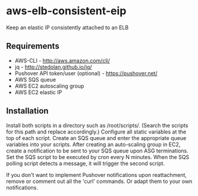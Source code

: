 # aws-elb-consistent-eip
Keep an elastic IP consistently attached to an ELB

## Requirements
- AWS-CLI - http://aws.amazon.com/cli/
- jq - http://stedolan.github.io/jq/
- Pushover API token/user (optional) - https://pushover.net/
- AWS SQS queue
- AWS EC2 autoscaling group
- AWS EC2 elastic IP

## Installation
Install both scripts in a directory such as /root/scripts/. (Search the scripts for this path and replace accordingly.)
Configure all static variables at the top of each script.
Create an SQS queue and enter the appropriate queue variables into your scripts.
After creating an auto-scaling group in EC2, create a notification to be sent to your SQS queue upon ASG terminations.
Set the SQS script to be executed by cron every N minutes. When the SQS polling script detects a message, it will trigger the second script.

If you don't want to implement Pushover notifications upon reattachment, remove or comment out all the 'curl' commands. Or adapt them to your own notifications.
